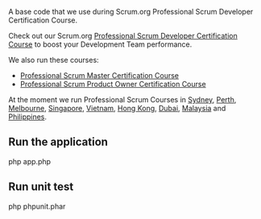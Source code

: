 A base code that we use during Scrum.org Professional Scrum Developer Certification Course.

Check out our Scrum.org [Professional Scrum Developer Certification Course](http://www.leanagile.in/programs/show/professional-scrum-developer) to boost your Development Team performance.

We also run these courses:

- [Professional Scrum Master Certification Course](http://www.leanagile.in/programs/show/professional-scrum-master)
- [Professional Scrum Product Owner Certification Course](http://www.leanagile.in/programs/show/professional-scrum-product-owner)

At the moment we run Professional Scrum Courses in [Sydney](http://www.leanagile.in/trainings/australia/sydney), [Perth](http://www.leanagile.in/trainings/australia/perth), [Melbourne](http://www.leanagile.in/trainings/australia/melbourne), [Singapore](http://www.leanagile.in/trainings/singapore/singapore), [Vietnam](http://www.leanagile.in/trainings/vietnam), [Hong Kong](http://www.leanagile.in/trainings/china/hong-kong), [Dubai](http://www.leanagile.in/trainings/united-arab-emirates/dubai), [Malaysia](http://www.leanagile.in/trainings/malaysia) and [Philippines](http://www.leanagile.in/trainings/philippines).

## Run the application

php app.php

## Run unit test

php phpunit.phar